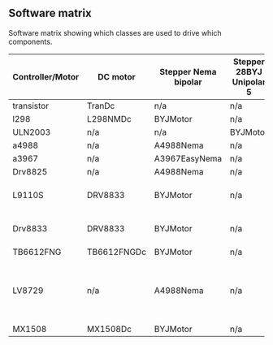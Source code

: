 

Software matrix
---------------------------------

Software matrix showing which classes are used to drive which components.

| Controller/Motor | DC motor    | Stepper Nema bipolar | Stepper 28BYJ Unipolar 5 | notes|
| --------------- | ----------- | -------------------- | ------------------------ | ----- |
| transistor       | TranDc      | n/a                  | n/a                      | |
| l298             | L298NMDc    | BYJMotor             | n/a                      | |
| ULN2003          | n/a         | n/a                  | BYJMotor                 | |
| a4988            | n/a         | A4988Nema            | n/a                      | |
| a3967            | n/a         | A3967EasyNema        | n/a                      | |
| Drv8825          | n/a         | A4988Nema            | n/a                      | |
| L9110S           | DRV8833     | BYJMotor          | n/a                      | bipolar not tested |
| Drv8833          | DRV8833     | BYJMotor         | n/a                      | bipolar not tested |
| TB6612FNG        | TB6612FNGDc | BYJMotor             | n/a                      | |
| LV8729           | n/a         | A4988Nema            | n/a                      | not tested on HW, should work|
| MX1508           | MX1508Dc    | BYJMotor            | n/a                      | |
